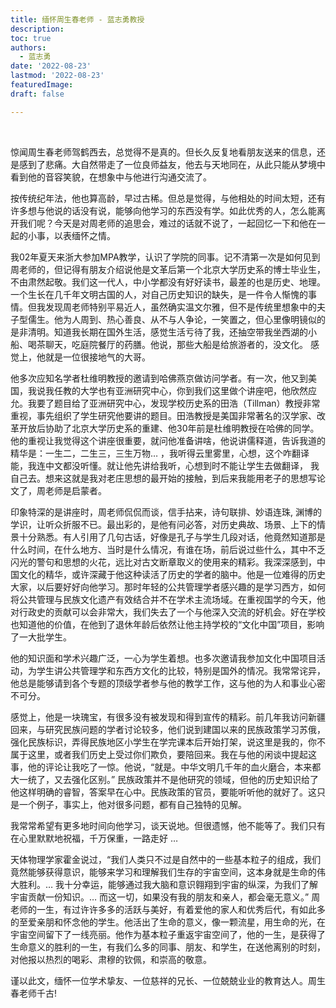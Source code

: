 ```yaml
---
title: 缅怀周生春老师 - 蓝志勇教授
description: 
toc: true
authors:
  - 蓝志勇
date: '2022-08-23'
lastmod: '2022-08-23'
featuredImage: 
draft: false

---
```


<br>

惊闻周生春老师驾鹤西去，总觉得不是真的。但长久反复地看朋友送来的信息，还是感到了悲痛。大自然带走了一位良师益友，他去与天地同在，从此只能从梦境中看到他的音容笑貌，在想象中与他进行沟通交流了。

<!--more-->

按传统纪年法，他也算高龄，早过古稀。但总是觉得，与他相处的时间太短，还有许多想与他说的话没有说，能够向他学习的东西没有学。如此优秀的人，怎么能离开我们呢？今天是对周老师的追思会，难过的话就不说了，一起回忆一下和他在一起的小事，以表缅怀之情。

我02年夏天来浙大参加MPA教学，认识了学院的同事。记不清第一次是如何见到周老师的，但记得有朋友介绍说他是文革后第一个北京大学历史系的博士毕业生，不由肃然起敬。我们这一代人，中小学都没有好好读书，最差的也是历史、地理。 一个生长在几千年文明古国的人，对自己历史知识的缺失，是一件令人惭愧的事情。但我发现周老师特别平易近人，虽然确实温文尔雅，但不是传统里想象中的夫子型儒生。他为人周到、热心善良、从不与人争论，一笑置之，但心里像明镜似的是非清明。知道我长期在国外生活，感觉生活亏待了我，还抽空带我坐西湖的小船、喝茶聊天，吃庭院餐厅的药膳。他说，那些大船是给旅游者的，没文化。 感觉上，他就是一位很接地气的大哥。

他多次应知名学者杜维明教授的邀请到哈佛燕京做访问学者。有一次，他又到美国，我说我任教的大学也有亚洲研究中心，你到我们这里做个讲座吧，他欣然应允。我要了题目给了亚洲研究中心，发现学校历史系的田浩（Tillman）教授非常重视，事先组织了学生研究他要讲的题目。田浩教授是美国非常著名的汉学家、改革开放后协助了北京大学历史系的重建、他30年前是杜维明教授在哈佛的同学。他的重视让我觉得这个讲座很重要，就问他准备讲啥，他说讲儒释道，告诉我道的精华是：一生二，二生三，三生万物… ，我听得云里雾里，心想，这个咋翻译能，我连中文都没听懂。就让他先讲给我听，心想到时不能让学生去做翻译， 我自己去。想来这就是我对老庄思想的最开始的接触，到后来我能用老子的思想写论文了，周老师是启蒙者。

印象特深的是讲座时，周老师侃侃而谈，信手拈来，诗句联排、妙语连珠,  渊博的学识，让听众折服不已。最出彩的，是他有问必答，对历史典故、场景、上下的情景十分熟悉。有人引用了几句古话，好像是孔子与学生几段对话，他竟然知道那是什么时间，在什么地方、当时是什么情况，有谁在场，前后说过些什么，其中不乏闪光的警句和思想的火花，远比对古文断章取义的使用来的精彩。我深深感到，中国文化的精华，或许深藏于他这种读活了历史的学者的脑中。他是一位难得的历史大家，以后要好好向他学习。那时年轻的公共管理学者感兴趣的是学习西方，如何将公共管理与民族文化遗产有效结合并不在学术主流场域。在重视国学的今天，他对行政史的贡献可以会非常大，我们失去了一个与他深入交流的好机会。好在学校也知道他的价值，在他到了退休年龄后依然让他主持学校的“文化中国”项目，影响了一大批学生。

他的知识面和学术兴趣广泛，一心为学生着想。也多次邀请我参加文化中国项目活动，为学生讲公共管理学和东西方文化的比较，特别是国外的情况。我常常诧异，他总是能够请到各个专题的顶级学者参与他的教学工作，这与他的为人和事业心密不可分。

感觉上，他是一块瑰宝，有很多没有被发现和得到宣传的精彩。前几年我访问新疆回来，与研究民族问题的学者讨论较多，他们说到建国以来的民族政策学习苏俄，强化民族标识，弄得民族地区小学生在学完课本后开始打架，说这里是我的，你不属于这里，或者我们历史上受过你们欺负，要陪回来。我在与他的闲谈中提起这事，他的评论让我吃了一惊。他说，“就是。中华文明几千年的血火磨合，本来都大一统了，又去强化区别。”  民族政策并不是他研究的领域，但他的历史知识给了他这样明确的睿智，答案早在心中。民族政策的官员，要能听听他的就好了。这只是一个例子，事实上，他对很多问题，都有自己独特的见解。

我常常希望有更多地时间向他学习，谈天说地。但很遗憾，他不能等了。我们只有在心里默默地祝福，千万保重，一路走好 …

天体物理学家霍金说过，“我们人类只不过是自然中的一些基本粒子的组成，我们竟然能够获得意识，能够来学习和理解我们生存的宇宙空间，这本身就是生命的伟大胜利。… 我十分幸运，能够通过我大脑和意识翱翔到宇宙的纵深，为我们了解宇宙贡献一份知识。… 而这一切，如果没有我的朋友和亲人，都会毫无意义。”  周老师的一生，有过许许多多的活跃与美好，有着爱他的家人和优秀后代，有如此多的至爱亲朋和怀念他的学生。他活出了生命的意义，像一颗流星，用生命的光，在宇宙空间留下了一线亮丽。他作为基本粒子重返宇宙空间了，他的一生，是获得了生命意义的胜利的一生，有我们么多的同事、朋友、和学生，在送他离别的时刻，对他报以热烈的喝彩、肃穆的钦佩，和崇高的敬意。

谨以此文，缅怀一位学术挚友、一位慈祥的兄长、一位兢兢业业的教育达人。周生春老师千古! 